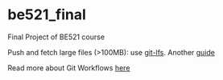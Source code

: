 # be521_final
Final Project of BE521 course

Push and fetch large files (>100MB): use [git-lfs](https://git-lfs.github.com/). Another [guide](https://rewind.com/blog/overcoming-github-storage-limits/) 

Read more about Git Workflows [here](https://www.freecodecamp.org/news/practical-git-and-git-workflows/#git-workflows-for-collaboration)
